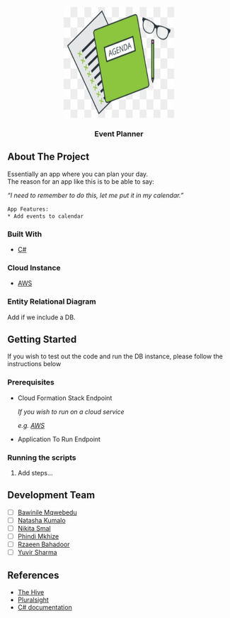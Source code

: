 <!-- PROJECT LOGO -->
<br />
<div align="center">
  <img src="images/Logo.jpeg" alt="Logo" width="250" height="250">

<h3 align="center">Event Planner</h3>

  <p align="center">
    
  </p>
</div>

<!-- ABOUT THE PROJECT -->
## About The Project
Essentially an app where you can plan your day.  
The reason for an app like this is to be able to say:

_“I need to remember to do this, let me put it in my calendar.”_

```
App Features: 
* Add events to calendar
```

### Built With

* [C#](https://docs.microsoft.com/en-us/dotnet/csharp/)

### Cloud Instance

* [AWS](https://bbd-internal-sso.awsapps.com/start#)

<!-- ERD UPLOAD -->
### Entity Relational Diagram
Add if we include a DB.

<!-- GETTING STARTED -->
## Getting Started

If you wish to test out the code and run the DB instance, please follow the instructions below

### Prerequisites

* Cloud Formation Stack Endpoint

  _If you wish to run on a cloud service_
  
  _e.g. [AWS](https://bbd-internal-sso.awsapps.com/start#)_

* Application To Run Endpoint


### Running the scripts

1. Add steps...

<!-- MEET THE TEAM -->
## Development Team

- [ ] [Bawinile Mqwebedu](https://github.com/BawinileM)
- [ ] [Natasha Kumalo](https://github.com/Nate-5)
- [ ] [Nikita Smal](https://github.com/nikitasmal)
- [ ] [Phindi Mkhize](https://github.com/Ph1nd1)
- [ ] [Rzaeen Bahadoor](https://github.com/SparklingCouscous)
- [ ] [Yuvir Sharma](https://github.com/ms-si-Singh)

<!-- REFERENCES -->
## References

* [The Hive](https://the-hive.bbd.co.za/)
* [Pluralsight](https://app.pluralsight.com/)
* [C# documentation](https://docs.microsoft.com/en-us/dotnet/csharp/)

